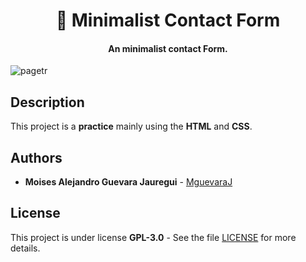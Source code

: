 <h1 align="center">💺 Minimalist Contact Form</h1>
<h4 align="center">An minimalist contact Form.</h4>

![pagetr](https://user-images.githubusercontent.com/46603674/79071277-eebdfd80-7ca8-11ea-808a-ca19b16c9037.png)

## Description

This project is a **practice** mainly using the **HTML** and **CSS**.

## Authors

- **Moises Alejandro Guevara Jauregui** - [MguevaraJ](https://github.com/MguevaraJ)

## License

This project is under license **GPL-3.0** - See the file [LICENSE](https://github.com/MguevaraJ/lister-fetch/blob/master/LICENSE) for more details.

